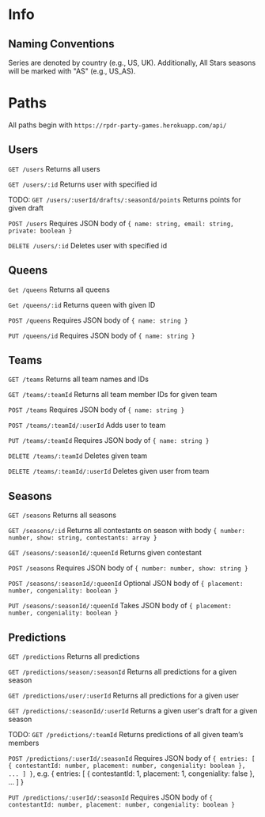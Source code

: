 # Info

## Naming Conventions
Series are denoted by country (e.g., US, UK).  Additionally, All Stars seasons will be marked with "AS" (e.g., US_AS).

# Paths

All paths begin with `https://rpdr-party-games.herokuapp.com/api/`

## Users

`GET /users` Returns all users

`GET /users/:id` Returns user with specified id

TODO: `GET /users/:userId/drafts/:seasonId/points` Returns points for given draft

`POST /users` Requires JSON body of `{ name: string, email: string, private: boolean }`

`DELETE /users/:id` Deletes user with specified id

## Queens

`Get /queens` Returns all queens

`Get /queens/:id` Returns queen with given ID

`POST /queens` Requires JSON body of `{ name: string }`

`PUT /queens/id` Requires JSON body of `{ name: string }`

## Teams

`GET /teams` Returns all team names and IDs

`GET /teams/:teamId` Returns all team member IDs for given team

`POST /teams` Requires JSON body of `{ name: string }`

`POST /teams/:teamId/:userId` Adds user to team

`PUT /teams/:teamId` Requires JSON body of `{ name: string }`

`DELETE /teams/:teamId` Deletes given team

`DELETE /teams/:teamId/:userId` Deletes given user from team

## Seasons

`GET /seasons` Returns all seasons

`GET /seasons/:id` Returns all contestants on season with body `{ number: number, show: string, contestants: array }`

`GET /seasons/:seasonId/:queenId` Returns given contestant

`POST /seasons` Requires JSON body of `{ number: number, show: string }`

`POST /seasons/:seasonId/:queenId` Optional JSON body of `{ placement: number, congeniality: boolean }`

`PUT /seasons/:seasonId/:queenId` Takes JSON body of `{ placement: number, congeniality: boolean }`

## Predictions

`GET /predictions` Returns all predictions

`GET /predictions/season/:seasonId` Returns all predictions for a given season

`GET /predictions/user/:userId` Returns all predictions for a given user

`GET /predictions/:seasonId/:userId` Returns a given user's draft for a given season

TODO: `GET /predictions/:teamId` Returns predictions of all given team’s members

`POST /predictions/:userId/:seasonId` Requires JSON body of `{ entries: [ { contestantId: number, placement: number, congeniality: boolean }, ... ] }`, e.g. { entries: [ { contestantId: 1, placement: 1, congeniality: false }, ... ] }

`PUT /predictions/:userId/:seasonId` Requires JSON body of `{ contestantId: number, placement: number, congeniality: boolean }`

